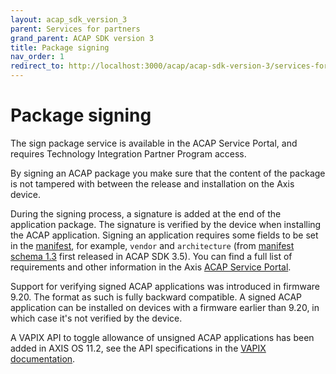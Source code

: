 ```yaml
---
layout: acap_sdk_version_3
parent: Services for partners
grand_parent: ACAP SDK version 3
title: Package signing
nav_order: 1
redirect_to: http://localhost:3000/acap/acap-sdk-version-3/services-for-partners/package-signing
---
```

# Package signing

The sign package service is available in the ACAP Service Portal, and requires Technology Integration Partner Program access.

By signing an ACAP package you make sure that the content of the package is not tampered with between the release and installation on the Axis device.

During the signing process, a signature is added at the end of the application package. The signature is verified by the device when installing the ACAP application. Signing an application requires some fields to be set in the [manifest](../develop-applications/application-project-structure#manifest-file-content), for example, `vendor` and `architecture` (from [manifest schema 1.3](../../develop/manifest-schemas/) first released in ACAP SDK 3.5). You can find a full list of requirements
and other information in the Axis [ACAP Service Portal](../services-for-partners/acap-service-portal-for-administrators.md).

Support for verifying signed ACAP applications was introduced in firmware 9.20. The format as such is fully backward compatible. A signed ACAP application can be installed on devices with a firmware earlier than 9.20, in which case it's not verified by the
device.

A VAPIX API to toggle allowance of unsigned ACAP applications has been added in AXIS OS 11.2, see the API specifications in the [VAPIX documentation](https://www.axis.com/vapix-library/subjects/t10102231/section/t10036126/display?section=t10036126-t10185050).
